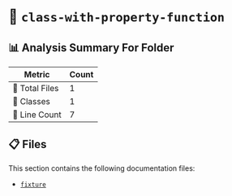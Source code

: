 # 📁 `class-with-property-function`

## 📊 Analysis Summary For Folder

| Metric | Count |
|--------|-------|
| 📁 Total Files | 1 |
| 🧱 Classes | 1 |
| 🔢 Line Count | 7 |


## 📋 Files

This section contains the following documentation files:

- [`fixture`](./fixture.md)